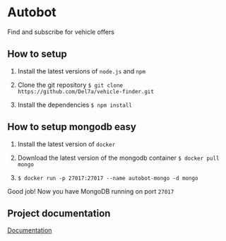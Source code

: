 # Autobot
Find and subscribe for vehicle offers

## How to setup
1. Install the latest versions of `node.js` and `npm` 

2. Clone the git repository
`$ git clone https://github.com/Del7a/vehicle-finder.git`

3. Install the dependencies
`$ npm install`

## How to setup mongodb easy
1. Install the latest version of `docker`

2. Download the latest version of the mongodb container
 `$ docker pull mongo` 

3. `$ docker run -p 27017:27017 --name autobot-mongo -d mongo`

Good job! Now you have MongoDB running on port `27017`

## Project documentation
[Documentation](https://goo.gl/szarwk)
